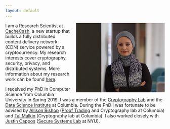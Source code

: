 ```yaml
---
layout: default
---
```


<img style="float: right;margin-left: 15px;" src="images/ghada0.jpg" alt="myprofile" width="280" height="220"> 

I am a Research Scientist at [CacheCash](https://cachecash.com), a new startup that builds a fully distributed content delivery network (CDN) service powered by a cryptocurrency. My research interests cover cryptography, security, privacy, and distributed systems. More information about my research work can be found [here](/research/). 

I received my PhD in Computer Science from Columbia University in Spring 2019. I was a member of the [Cryptography Lab](http://www.cs.columbia.edu/crypto) and the [Data Science Institute](https://datascience.columbia.edu/) at Columbia. During the PhD I was fortunate to be advised by [Allison Bishop](https://www.thecomputersciencecomedian.com) ([Proof Trading](https://prooftrading.com/) and Cryptography lab at Columbia) and [Tal Malkin](http://www.cs.columbia.edu/~tal) (Cryptography lab at Columbia). I also worked closely with [Justin Cappos](https://ssl.engineering.nyu.edu/personalpages/jcappos/) ([Secure Systems Lab](https://ssl.engineering.nyu.edu) at NYU).
